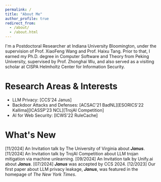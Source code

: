 ```yaml
---
permalink: /
title: "About Me"
author_profile: true
redirect_from: 
  - /about/
  - /about.html
---
```


I'm a Postdoctoral Researcher at Indiana University Bloomington, under the supervision of Prof. XiaoFeng Wang and Prof. Haixu Tang. Prior to that, I earned my Ph.D. degree in Computer Software and Theory from Peking University, supervised by Prof. Zhonghai Wu, and also served as a visiting scholar at CISPA Helmholtz Center for Information Security.

Research Areas & Interests
======
+ LLM Privacy: [CCS'24 Janus]
+ Backdoor Attacks and Defenses: [ACSAC'21 BadNL][ESORICS'22 Kallima][ICASSP'23 NCL][TrojAI Competition]
+ AI for Web Security: [ICWS'22 RuleCache]

What's New
======
[11/2024] An Invitation talk by The University of Virginia about ***Janus***.
[11/2024] An Invitation talk by TrojAI Competition about LLM trojan mitigation via machine unlearning.
[09/2024] An Invitation talk by Unify.ai about ***Janus***.
[07/2024] ***Janus*** was accepted by CCS 2024.
[12/2023] Our first paper about LLM privacy leakage, ***Janus***, was featured in the homepage of *The New York Times*.
